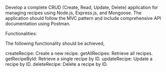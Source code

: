 Develop a complete CRUD (Create, Read, Update, Delete) application for managing recipes using Node.js, Express.js, and Mongoose. The application should follow the MVC pattern and include comprehensive API documentation using Postman.

Functionalities:

  The following functionality should be achieved,

createRecipe: Create a new recipe.
getAllRecipes: Retrieve all recipes.
getRecipeById: Retrieve a single recipe by ID.
updateRecipe: Update a recipe by ID.
deleteRecipe: Delete a recipe by ID.
